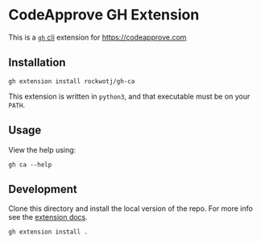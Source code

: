 # CodeApprove GH Extension

This is a [`gh` cli][1] extension for https://codeapprove.com

## Installation

```
gh extension install rockwotj/gh-ca
```

This extension is written in `python3`, and that executable must be on your `PATH`.

## Usage

View the help using:

```
gh ca --help
```

## Development

Clone this directory and install the local version of the repo. For more info see the [extension docs][2].

```
gh extension install .
```

[1]: https://cli.github.com
[2]: https://docs.github.com/github-cli/github-cli/creating-github-cli-extensions
